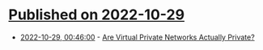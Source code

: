 # [Published on 2022-10-29](index.md)

* [2022-10-29, 00:46:00](https://soylentnews.org/article.pl?sid=22/10/28/0113251&from=rss) - [Are Virtual Private Networks Actually Private?](https://soylentnews.org/article.pl?sid=22/10/28/0113251&from=rss)
